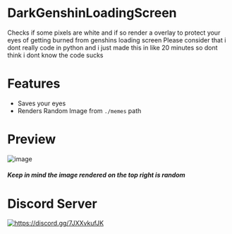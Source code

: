 # DarkGenshinLoadingScreen
Checks if some pixels are white and if so render a overlay to protect your eyes of getting burned from genshins loading screen
Please consider that i dont really code in python and i just made this in like 20 minutes so dont think i dont know the code sucks

# Features
- Saves your eyes
- Renders Random Image from `./memes` path

# Preview
![image](https://github.com/user-attachments/assets/8d3ada18-7ea6-4d54-9fe7-d9c6a9541fb7)
##### Keep in mind the image rendered on the top right is random

# Discord Server
<a href="https://discord.gg/7JXXvkufJK"><img src="https://invidget.switchblade.xyz/7JXXvkufJK" alt="https://discord.gg/7JXXvkufJK"/></a>
